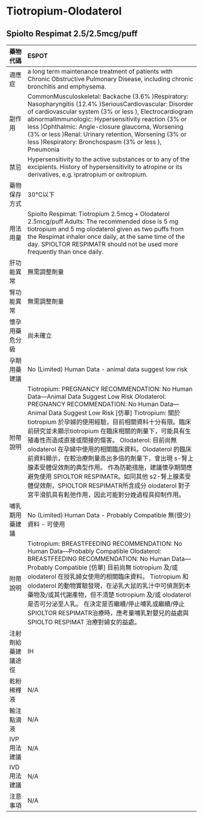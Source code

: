 # Tiotropium-Olodaterol

## Spiolto Respimat 2.5/2.5mcg/puff

| 藥物代碼 | ESPOT |
| :--- | :--- |
| 適應症 | a long term maintenance treatment of patients with Chronic Obstructive Pulmonary Disease, including chronic bronchitis and emphysema. |
| 副作用 | CommonMusculoskeletal: Backache \(3.6% \)Respiratory: Nasopharyngitis \(12.4% \)SeriousCardiovascular: Disorder of cardiovascular system \(3% or less \), Electrocardiogram abnormalImmunologic: Hypersensitivity reaction \(3% or less \)Ophthalmic: Angle-closure glaucoma, Worsening \(3% or less \)Renal: Urinary retention, Worsening \(3% or less \)Respiratory: Bronchospasm \(3% or less \), Pneumonia |
| 禁忌 | Hypersensitivity to the active substances or to any of the excipients. History of hypersensitivity to atropine or its derivatives, e.g. ipratropium or oxitropium. |
| 藥物保存方式 | 30°C以下 |
| 用法用量 | Spiolto Respimat: Tiotropium 2.5mcg + Olodaterol 2.5mcg/puff Adults: The recommended dose is 5 mg tiotropium and 5 mg olodaterol given as two puffs from the Respimat inhaler once daily, at the same time of the day. SPIOLTOR RESPIMATR should not be used more frequently than once daily. |
| 肝功能異常 | 無需調整劑量 |
| 腎功能異常 | 無需調整劑量 |
| 懷孕用藥危分級 | 尚未確立 |
| 孕期用藥建議 | No \(Limited\) Human Data - animal data suggest low risk |
| 附帶說明 | Tiotropium: PREGNANCY RECOMMENDATION: No Human Data—Animal Data Suggest Low Risk Olodaterol: PREGNANCY RECOMMENDATION: No Human Data—Animal Data Suggest Low Risk \[仿單\] Tiotropium: 關於 tiotropium 於孕婦的使用經驗，目前相關資料十分有限。臨床前研究並未顯示tiotropium 在臨床相關的劑量下，可能具有生殖毒性而造成直接或間接的傷害。 Olodaterol: 目前尚無 olodaterol 在孕婦中使用的相關臨床資料。Olodaterol 的臨床前資料顯示，在較治療劑量高出多倍的劑量下，會出現 s-腎上腺素受體促效劑的典型作用。 作為防範措施，建議懷孕期間應避免使用 SPIOLTOR RESPIMATR。如同其他 s2-腎上腺素受體促效劑，SPIOLTOR RESPIMATR所含成分 olodaterol 對子宮平滑肌具有鬆弛作用，因此可能對分娩過程具抑制作用。 |
| 哺乳期用藥建議 | No \(Limited\) Human Data - Probably Compatible 無\(很少\)資料 - 可使用 |
| 附帶說明 | Tiotropium: BREASTFEEDING RECOMMENDATION: No Human Data—Probably Compatible Olodaterol: BREASTFEEDING RECOMMENDATION: No Human Data—Probably Compatible \[仿單\] 目前尚無 tiotropium 及/或 olodaterol 在授乳婦女使用的相關臨床資料。 Tiotropium 和 olodaterol 的動物實驗發現，在泌乳大鼠的乳汁中可偵測到本藥物及/或其代謝產物，但不清楚 tiotropium 及/或 olodaterol 是否可分泌至人乳。 在決定是否繼續/停止哺乳或繼續/停止 SPIOLTOR RESPIMATR治療時，應考量哺乳對嬰兒的益處與 SPIOLTO RESPIMAT 治療對婦女的益處。 |
| 注射劑給藥建議途徑 | IH |
| 乾粉稀釋液 | N/A |
| 輸注點滴液 | N/A |
| IVP 用法建議 | N/A |
| IVD 用法建議 | N/A |
| 注意事項 | N/A |

